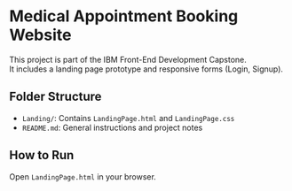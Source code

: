 # Medical Appointment Booking Website

This project is part of the IBM Front-End Development Capstone.  
It includes a landing page prototype and responsive forms (Login, Signup).

## Folder Structure

- `Landing/`: Contains `LandingPage.html` and `LandingPage.css`
- `README.md`: General instructions and project notes

## How to Run

Open `LandingPage.html` in your browser.
